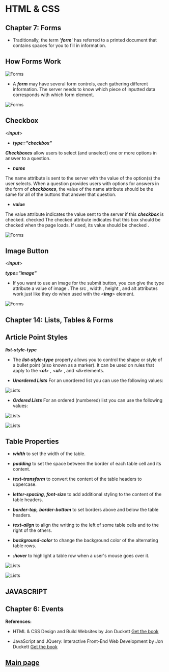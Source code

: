 
# HTML & CSS

## Chapter 7: Forms

- Traditionally, the term '***form***' has referred to a printed document that contains spaces for you to fill in information.

## How Forms Work

![Forms](Images201/forms.png)

- A ***form*** may have several form controls, each gathering different information. The server needs to know which piece of inputted data corresponds with which form element.

![Forms](Images201/forms1.png)

## Checkbox

<***input***>

- ***type="checkbox"***

***Checkboxes*** allow users to select (and unselect) one or more options in answer to a question.

- ***name***

The name attribute is sent to the server with the value of the option(s) the user selects. When a question provides users with options for answers in the form of ***checkboxes***, the value of the name attribute should be the same for all of the buttons that answer that question.

- ***value***

The value attribute indicates the value sent to the server if this ***checkbox*** is checked. checked The checked attribute indicates that this box should be checked when the page loads. If used, its value should be checked .

![Forms](Images201/forms2.png)

## Image Button

<***input***>

***type="image"***

- If you want to use an image for the submit button, you can give the type attribute a value of
image . The src , width , height , and alt attributes work just like they do when used with the <***img***> element.

![Forms](Images201/forms3.png)

## Chapter 14: Lists, Tables & Forms

## Article Point Styles

***list-style-type***

- The ***list-style-type*** property allows you to control the shape or style of a bullet point (also known as a marker). It can be used on rules that apply to the <***ol***> , <***ul***> , and <***li***>elements. 

- ***Unordered Lists*** For an unordered list you can use the following values:

![Lists](Images201/lists.png)

- ***Ordered Lists*** For an ordered (numbered) list you can use the following values:

![Lists](Images201/lists1.png)

![Lists](Images201/lists2.png)

## Table Properties

- ***width*** to set the width of the table.

- ***padding*** to set the space between the border of each table cell and its content.

- ***text-transform*** to convert the content of the table headers to uppercase.

- ***letter-spacing***, ***font-size*** to add additional styling to the content of the table headers.

- ***border-top,*** ***border-bottom*** to set borders above and below the table headers.

- ***text-align*** to align the writing to the left of some table cells and to the right of the others.

- ***background-color*** to change the background color of the alternating table rows.

- ***:hover*** to highlight a table row when a user's mouse goes over it.

![Lists](Images201/tables.png)

![Lists](Images201/tables7.png)


## JAVASCRIPT

## Chapter 6: Events

**References:**

- HTML & CSS Design and Build Websites
by Jon Duckett [Get the book](https://www.amazon.com/HTML-CSS-Design-Build-Websites/dp/1118008189)

- JavaScript and JQuery: Interactive Front-End Web Development
by Jon Duckett [Get the book](https://www.amazon.com/JavaScript-JQuery-Interactive-Front-End-Development/dp/1118531647)

## [Main page](https://amjadmesmar.github.io/reading-notes/)
